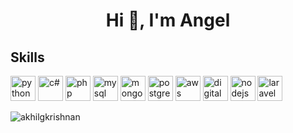 <h1 align="center">Hi 👋, I'm Angel</h1>

<!--
**AngelGa3L/AngelGa3L** is a ✨ _special_ ✨ repository because its `README.md` (this file) appears on your GitHub profile.

Here are some ideas to get you started:

- 🔭 I’m currently working on ...
- 🌱 I’m currently learning ...
- 👯 I’m looking to collaborate on ...
- 🤔 I’m looking for help with ...
- 💬 Ask me about ...
- 📫 How to reach me: ...
- 😄 Pronouns: ...
- ⚡ Fun fact: ...
-->
<h2 align="left">Skills</h2>
<p align="left">
  <img src="https://uxwing.com/wp-content/themes/uxwing/download/brands-and-social-media/python-programming-language-icon.png" alt="python" width="40" height="40"/>
  <img src="https://uxwing.com/wp-content/themes/uxwing/download/brands-and-social-media/c-sharp-programming-language-icon.png" alt="c#" width="40" height="40"/>
  <img src="https://uxwing.com/wp-content/themes/uxwing/download/brands-and-social-media/php-programming-language-icon.png" alt="php" width="40" height="40"/>

  <img src="https://uxwing.com/wp-content/themes/uxwing/download/brands-and-social-media/mysql-icon.png" alt="mysql" width="40" height="40"/> 
  <img src="https://uxwing.com/wp-content/themes/uxwing/download/brands-and-social-media/mongodb-icon.png" alt="mongodb" width="40" height="40"/> 
  <img src="https://uxwing.com/wp-content/themes/uxwing/download/brands-and-social-media/postgresql-icon.png" alt="postgresql" width="40" height="40"/> 

  <img src="https://uxwing.com/wp-content/themes/uxwing/download/brands-and-social-media/aws-icon.png" alt="aws" width="40" height="40"/> 
  <img src="https://uxwing.com/wp-content/themes/uxwing/download/brands-and-social-media/digitalocean-icon.png" alt="digitalocean" width="40" height="40"/> 

  <img src="https://uxwing.com/wp-content/themes/uxwing/download/brands-and-social-media/node-js-icon.png" alt="nodejs" width="40" height="40"/> 
  <img src="https://uxwing.com/wp-content/themes/uxwing/download/brands-and-social-media/laravel-icon.png" alt="laravel" width="40" height="40"/> 
</p>
<p><img align="left" src="https://github-readme-stats.vercel.app/api/top-langs/?username=angelga3L&layout=compact&hide=html" alt="akhilgkrishnan" />




